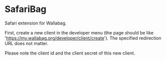 SafariBag
=========

Safari extension for Wallabag.


First, create a new client in the developer menu (the page should be like 'https://my.wallabag.org/developer/client/create'). The specified redirection URL does not matter.

Please note the client id and the client secret of this new client.


